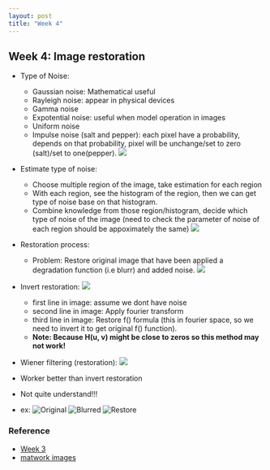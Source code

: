 ```yaml
---
layout: post
title: "Week 4"
---
```


## Week 4: Image restoration

- Type of Noise:
  - Gaussian noise: Mathematical useful
  - Rayleigh noise: appear in physical devices
  - Gamma noise
  - Expotential noise: useful when model operation in images
  - Uniform noise
  - Impulse noise (salt and pepper): each pixel have a probability, depends on that probability, pixel will be unchange/set to zero (salt)/set to one(pepper).
![](/image_and_video_processing_from_mars_to_hollywood_with_a_stop_at_the_hospital/images/type_of_noise.png)

- Estimate type of noise:
  - Choose multiple region of the image, take estimation for each region
  - With each region, see the histogram of the region, then we can get type of noise base on that histogram.
  - Combine knowledge from those region/histogram, decide which type of noise of the image (need to check the parameter of noise of each region should be appoximately the same)
  ![](/image_and_video_processing_from_mars_to_hollywood_with_a_stop_at_the_hospital/images/noise_3.png)
  
  
- Restoration process:
  - Problem: Restore original image that have been applied a degradation function (i.e blurr) and added noise.
![](/image_and_video_processing_from_mars_to_hollywood_with_a_stop_at_the_hospital/images/image_restoration_1.png)

- Invert restoration:
![](/image_and_video_processing_from_mars_to_hollywood_with_a_stop_at_the_hospital/images/image_restoration.png)
  - first line in image: assume we dont have noise
  - second line in image: Apply fourier transform 
  - third line in image: Restore f() formula (this in fourier space, so we need to invert it to get original f() function). 
  - **Note: Because H(u, v) might be close to zeros so this method may not work!**
  
 - Wiener filtering (restoration):
![](/image_and_video_processing_from_mars_to_hollywood_with_a_stop_at_the_hospital/images/weiner_filtering.png)
  - Worker better than invert restoration
  - Not quite understand!!!
  - ex: 
  ![Original](/image_and_video_processing_from_mars_to_hollywood_with_a_stop_at_the_hospital/images/original.png)
  ![Blurred](/image_and_video_processing_from_mars_to_hollywood_with_a_stop_at_the_hospital/images/blurr.png)
  ![Restore](/image_and_video_processing_from_mars_to_hollywood_with_a_stop_at_the_hospital/images/restore_weiner.png)
  



### Reference
- [Week 3](https://www.coursera.org/learn/image-processing/lecture/XtlG9/8-demo-wiener-and-box-filters-duration-03-19)
- [matwork images](https://www.mathworks.com/help/images/deblurring-images-using-a-wiener-filter.html)
